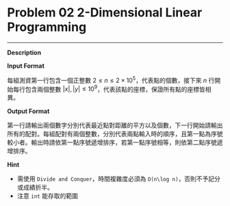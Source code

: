 # Problem 02 2-Dimensional Linear Programming
---
**Description**

**Input Format**

每組測資第一行包含一個正整數 $2 \leq n \leq 2 \times 10^5$，代表點的個數，接下來 $n$ 行開始每行包含兩個整數 $|x|,|y| \leq 10^9$，代表該點的座標，保證所有點的座標皆相異。

**Output Format**

第一行請輸出兩個數字分別代表最近點對距離的平方以及個數，下一行開始請輸出所有的配對。每組配對有兩個整數，分別代表兩點輸入時的順序，且第一點為序號較小者。輸出時請依第一點序號遞增排序，若第一點序號相等，則依第二點序號遞增排序。

**Hint**

- 需使用 `Divide and Conquer`，時間複雜度必須為 `O(n\log n)`，否則不予記分或成績折半。
- 注意 `int` 能存取的範圍